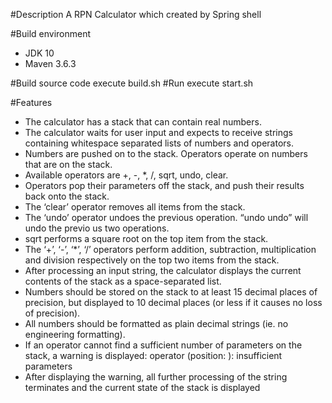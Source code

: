  #Description
 A RPN Calculator which created by Spring shell
 
 #Build environment
 * JDK 10
 * Maven 3.6.3
 
 #Build source code
 execute build.sh
 #Run
 execute start.sh
 
 #Features
* The calculator has a stack that can contain real numbers.
* The calculator waits for user input and expects to receive strings containing whitespace separated lists of numbers and
operators.
* Numbers are pushed on to the stack. Operators operate on numbers that are on the stack.
* Available operators are +, -, *, /, sqrt, undo, clear.
* Operators pop their parameters off the stack, and push their results back onto the stack.
* The ‘clear’ operator removes all items from the stack.
* The ‘undo’ operator undoes the previous operation. “undo undo” will undo the previo us two operations.
* sqrt performs a square root on the top item from the stack.
* The ‘+’, ‘-’, ‘*’, ‘/’ operators perform addition, subtraction, multiplication and division respectively on the top two items from
the stack.
* After processing an input string, the calculator displays the current contents of the stack as a space-separated list.
* Numbers should be stored on the stack to at least 15 decimal places of precision, but displayed to 10 decimal places (or less if
it causes no loss of precision).
* All numbers should be formatted as plain decimal strings (ie. no engineering formatting).
* If an operator cannot find a sufficient number of parameters on the stack, a warning is displayed:
operator <operator> (position: <pos>): insufficient parameters
* After displaying the warning, all further processing of the string terminates and the current state of the stack is displayed

